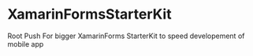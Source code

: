 # XamarinFormsStarterKit
Root Push
For bigger XamarinForms  StarterKit to speed developement of mobile app 
